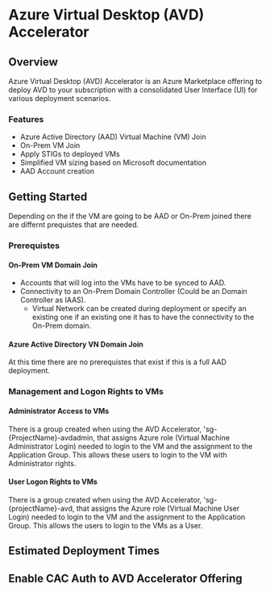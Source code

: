 # Azure Virtual Desktop (AVD) Accelerator

## Overview

Azure Virtual Desktop (AVD) Accelerator is an Azure Marketplace offering to deploy AVD to your subscription with a consolidated User Interface (UI) for various deployment scenarios.

### Features

- Azure Active Directory (AAD) Virtual Machine (VM) Join
- On-Prem VM Join
- Apply STIGs to deployed VMs
- Simplified VM sizing based on Microsoft documentation
- AAD Account creation

## Getting Started

Depending on the if the VM are going to be AAD or On-Prem joined there are differnt prequistes that are needed.

### Prerequistes

#### On-Prem VM Domain Join

- Accounts that will log into the VMs have to be synced to AAD.
- Connectivity to an On-Prem Domain Controller (Could be an Domain Controller as IAAS).
  - Virtual Network can be created during deployment or specify an existing one if an existing one it has to have the connectivity to the On-Prem domain.

#### Azure Active Directory VN Domain Join

At this time there are no prerequistes that exist if this is a full AAD deployment.

### Management and Logon Rights to VMs

#### Administrator Access to VMs

There is a group created when using the AVD Accelerator, 'sg-{ProjectName}-avdadmin, that assigns Azure role (Virtual Machine Administrator Login) needed to login to the VM and the assignment to the Application Group. This allows these users to login to the VM with Administrator rights.

#### User Logon Rights to VMs

There is a group created when using the AVD Accelerator, 'sg-{projectName}-avd, that assigns the Azure role (Virtual Machine User Login) needed to login to the VM and the assignment to the Application Group. This allows the users to login to the VMs as a User.

## Estimated Deployment Times

## Enable CAC Auth to AVD Accelerator Offering
